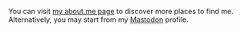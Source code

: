 You can visit [my about.me page](https://about.me/mohdismail_ansari) to discover more places to find me. Alternatively, you may start from my [Mastodon](https://fosstodon.org/@myTerminal) profile.
